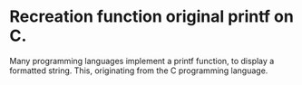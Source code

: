 # Recreation function original printf on C.
Many programming languages implement a printf function, to display a formatted string. This, originating from the C programming language.
